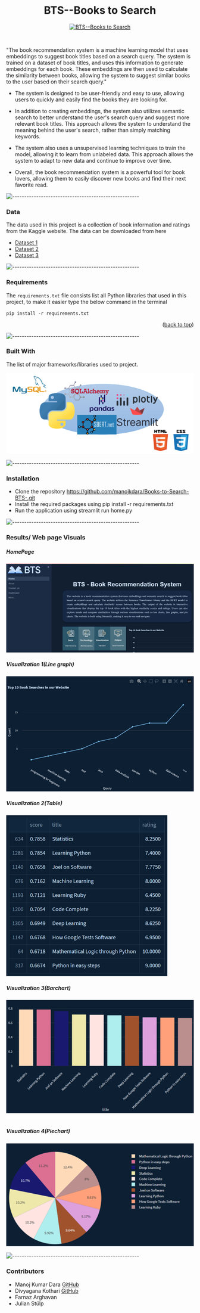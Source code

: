 <a name="readme-top"></a>
<h1 align="center">BTS--Books to Search</h1>
<p align="center">
  <a href="https://github.com/Manojkdara/Books-to-Search-BTS-">
    <img src="https://user-images.githubusercontent.com/109160335/212213048-75e497ff-9775-471e-bfdf-0dba59a1540a.jpg" alt="BTS--Books to Search" width=330 height=350>
  </a>
</p>

<br>

"The book recommendation system is a machine learning model that uses embeddings to suggest book titles based on a search query. The system is trained on a dataset of book titles, and uses this information to generate embeddings for each book. These embeddings are then used to calculate the similarity between books, allowing the system to suggest similar books to the user based on their search query."

* The system is designed to be user-friendly and easy to use, allowing users to quickly and easily find the books they are looking for. 
* In addition to creating embeddings, the system also utilizes semantic search to better understand the user's search query and suggest more relevant book titles. This approach allows the system to understand the meaning behind the user's search, rather than simply matching keywords.

* The system also uses a unsupervised learning techniques to train the model, allowing it to learn from unlabeled data. This approach allows the system to adapt to new data and continue to improve over time.
* Overall, the book recommendation system is a powerful tool for book lovers, allowing them to easily discover new books and find their next favorite read.

![-----------------------------------------------------](https://raw.githubusercontent.com/andreasbm/readme/master/assets/lines/rainbow.png)

### Data
The data used in this project is a collection of book information and ratings from the Kaggle website. The data can be downloaded from here
* [Dataset 1](https://www.kaggle.com/datasets/thomaskonstantin/top-270-rated-computer-science-programing-books)
* [Dataset 2](https://www.kaggle.com/datasets/mdwaquarazam/datasciencebook)
* [Dataset 3](https://www.kaggle.com/datasets/die9origephit/amazon-data-science-books)

![-----------------------------------------------------](https://raw.githubusercontent.com/andreasbm/readme/master/assets/lines/rainbow.png)

### Requirements
The `requirements.txt` file consists list all Python libraries that used in this project, to make it easier type the below command in the terminal

```
pip install -r requirements.txt
```
<p align="right">(<a href="#readme-top">back to top</a>)</p>


![-----------------------------------------------------](https://raw.githubusercontent.com/andreasbm/readme/master/assets/lines/rainbow.png)
### Built With

The list of major frameworks/libraries used to project.

![](https://github.com/Manojkdara/Books-to-Search-BTS-/blob/main/Screenshots/Screenshot%202023-02-26%20164129.png?raw=true)

![-----------------------------------------------------](https://raw.githubusercontent.com/andreasbm/readme/master/assets/lines/rainbow.png)
### Installation
* Clone the repository https://github.com/manojkdara/Books-to-Search-BTS-.git
 * Install the required packages using pip install -r requirements.txt
* Run the application using streamlit run home.py

![-----------------------------------------------------](https://raw.githubusercontent.com/andreasbm/readme/master/assets/lines/rainbow.png)
### Results/ Web page Visuals
##### HomePage 
![Home Page](https://github.com/Manojkdara/Books-to-Search-BTS-/blob/main/Screenshots/Picture1.png?raw=true) 
##### Visualization 1(Line graph)
![Visualization-1](https://github.com/Manojkdara/Books-to-Search-BTS-/blob/main/Screenshots/Picture2.png?raw=true)
##### Visualization 2(Table)
![Visualization-2](https://github.com/Manojkdara/Books-to-Search-BTS-/blob/main/Screenshots/Picture3.png?raw=true)
##### Visualization 3(Barchart)
![Visualization-3](https://github.com/Manojkdara/Books-to-Search-BTS-/blob/main/Screenshots/Picture4.png?raw=true)
##### Visualization 4(Piechart)
![Visualization-3](https://github.com/Manojkdara/Books-to-Search-BTS-/blob/main/Screenshots/Picture5.png?raw=true)


![-----------------------------------------------------](https://raw.githubusercontent.com/andreasbm/readme/master/assets/lines/rainbow.png)
### Contributors

* Manoj Kumar Dara [GitHub](https://github.com/Manojkdara)
* Divyagana Kothari [GitHub](https://github.com/DivyanganaKothari)
* Farnaz Arghavan  
* Julian Stülp


